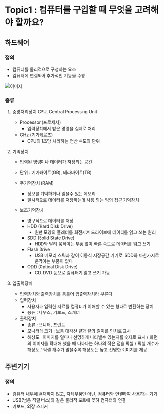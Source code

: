 # Topic1 : 컴퓨터를 구입할 때 무엇을 고려해야 할까요?

## 하드웨어

### 정의
- 컴퓨터를 물리적으로 구성하는 요소
- 컴퓨터에 연결되어 추가적인 기능을 수행

![이미지](https://cphinf.pstatic.net/mooc/20170717_35/1500267098736lgVUm_PNG/1.2_-01.png)

### 종류
 1. 중앙처리장치 CPU, Central Processing Unit
    - Processor (프로세서)
        - 입력장치에서 받은 명령을 실제로 처리 
    - GHz (기가헤르츠)
        - CPU의 1초당 처리하는 연산 속도의 단위

 2. 기억장치
    - 입력된 명령이나 데이터가 저장되는 공간

    - 단위 : 기가바이트(GB), 테라바이트(TB)

    - 주기억장치 (RAM)

        - 정보를 기억하거나 읽을수 있는 메모리
        - 일시적으로 데이터를 저장하는데 사용 되는 임의 접근 기억장치
    - 보조기억장치
        - 영구적으로 데이터를 저장
        - HDD (Hard Disk Drive)
            - 원판 모양의 플래터를 회전시켜 드라이브에 데이터를 읽고 쓰는 원리
        - SDD (Solid State Drive)
            - HDD와 달리 움직이는 부품 없이 빠른 속도로 데이터를 읽고 쓰기
        - Flash Drive
            - USB 메모리 스틱과 같이 이동식 저장공간 기기로, SDD와 마찬가지로 움직이는 부품이 없다
        - ODD (Optical Disk Drive)
            - CD, DVD 등으로 컴퓨터가 읽고 쓰기 가능

 3. 입출력장치
    - 입력장치와 출력장치를 통틀어 입출력장치라 부른다
    - 입력장치
        - 사용자가 입력한 자료를 컴퓨터가 이해할 수 있는 형태로 변환하는 장치
        - 종류 : 마우스, 키보드, 스캐너
    - 출력장치
        - 종류 : 모니터, 프린트
        - 모니터의 크기 : 보통 대각선 끝과 끝의 길이를 인치로 표시
        - 해상도 : 이미지를 얼마나 선명하게 나타낼수 있는지를 숫자로 표시 / 화면의 이미지를 확대해 했을 때 나타나는 하나의 작은 점을 픽셀 / 픽셀 개수가 해상도 / 픽셀 개수가 많을수록 해상도는 높고 선명한 이미지를 제공

## 주변기기

### 정의
  - 컴퓨터 내부에 존재하지 않고, 자체부품인 아닌, 컴퓨터와 연결하여 사용하는 기기
  - USB(범용 직렬 버스)와 같은 물리적 포트에 꽂혀 컴퓨터와 연결
  - 키보드, 외장 스피커